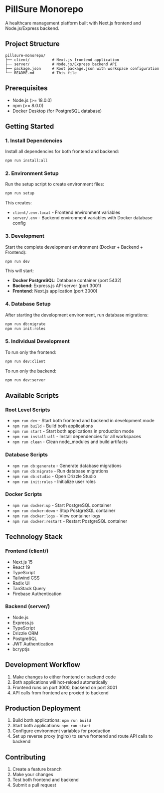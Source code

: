 # PillSure Monorepo

A healthcare management platform built with Next.js frontend and Node.js/Express backend.

## Project Structure

```
pillsure-monorepo/
├── client/          # Next.js frontend application
├── server/          # Node.js/Express backend API
├── package.json     # Root package.json with workspace configuration
└── README.md        # This file
```

## Prerequisites

- Node.js (>= 18.0.0)
- npm (>= 8.0.0)
- Docker Desktop (for PostgreSQL database)

## Getting Started

### 1. Install Dependencies

Install all dependencies for both frontend and backend:

```bash
npm run install:all
```

### 2. Environment Setup

Run the setup script to create environment files:

```bash
npm run setup
```

This creates:
- `client/.env.local` - Frontend environment variables
- `server/.env` - Backend environment variables with Docker database config

### 3. Development

Start the complete development environment (Docker + Backend + Frontend):

```bash
npm run dev
```

This will start:
- **Docker PostgreSQL**: Database container (port 5432)
- **Backend**: Express.js API server (port 3001)
- **Frontend**: Next.js application (port 3000)

### 4. Database Setup

After starting the development environment, run database migrations:

```bash
npm run db:migrate
npm run init:roles
```

### 5. Individual Development

To run only the frontend:
```bash
npm run dev:client
```

To run only the backend:
```bash
npm run dev:server
```

## Available Scripts

### Root Level Scripts

- `npm run dev` - Start both frontend and backend in development mode
- `npm run build` - Build both applications
- `npm run start` - Start both applications in production mode
- `npm run install:all` - Install dependencies for all workspaces
- `npm run clean` - Clean node_modules and build artifacts

### Database Scripts

- `npm run db:generate` - Generate database migrations
- `npm run db:migrate` - Run database migrations
- `npm run db:studio` - Open Drizzle Studio
- `npm run init:roles` - Initialize user roles

### Docker Scripts

- `npm run docker:up` - Start PostgreSQL container
- `npm run docker:down` - Stop PostgreSQL container
- `npm run docker:logs` - View container logs
- `npm run docker:restart` - Restart PostgreSQL container

## Technology Stack

### Frontend (client/)
- Next.js 15
- React 19
- TypeScript
- Tailwind CSS
- Radix UI
- TanStack Query
- Firebase Authentication

### Backend (server/)
- Node.js
- Express.js
- TypeScript
- Drizzle ORM
- PostgreSQL
- JWT Authentication
- bcryptjs

## Development Workflow

1. Make changes to either frontend or backend code
2. Both applications will hot-reload automatically
3. Frontend runs on port 3000, backend on port 3001
4. API calls from frontend are proxied to backend

## Production Deployment

1. Build both applications: `npm run build`
2. Start both applications: `npm run start`
3. Configure environment variables for production
4. Set up reverse proxy (nginx) to serve frontend and route API calls to backend

## Contributing

1. Create a feature branch
2. Make your changes
3. Test both frontend and backend
4. Submit a pull request